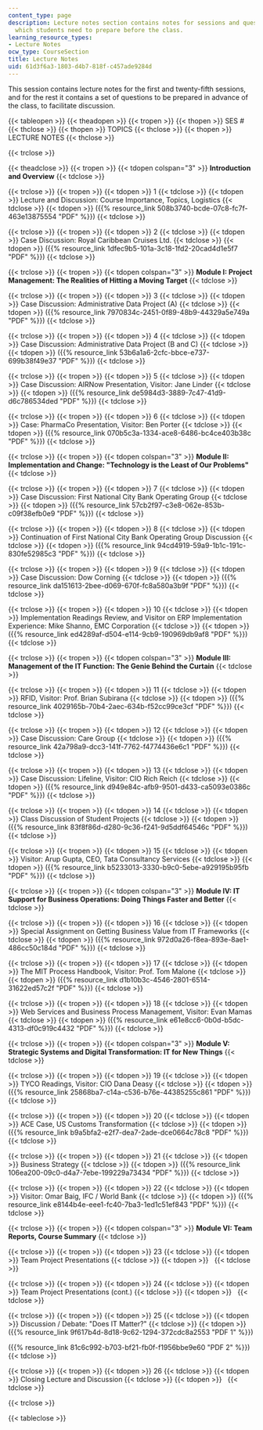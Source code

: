 ```yaml
---
content_type: page
description: Lecture notes section contains notes for sessions and questionnaires
  which students need to prepare before the class.
learning_resource_types:
- Lecture Notes
ocw_type: CourseSection
title: Lecture Notes
uid: 61d3f6a3-1803-d4b7-818f-c457ade9284d
---
```


This session contains lecture notes for the first and twenty-fifth sessions, and for the rest it contains a set of questions to be prepared in advance of the class, to facilitate discussion.

{{< tableopen >}}
{{< theadopen >}}
{{< tropen >}}
{{< thopen >}}
SES #
{{< thclose >}}
{{< thopen >}}
TOPICS
{{< thclose >}}
{{< thopen >}}
LECTURE NOTES
{{< thclose >}}

{{< trclose >}}

{{< theadclose >}}
{{< tropen >}}
{{< tdopen colspan="3" >}}
**Introduction and Overview**
{{< tdclose >}}

{{< trclose >}}
{{< tropen >}}
{{< tdopen >}}
1
{{< tdclose >}}
{{< tdopen >}}
Lecture and Discussion: Course Importance, Topics, Logistics
{{< tdclose >}}
{{< tdopen >}}
({{% resource_link 508b3740-bcde-07c8-fc7f-463e13875554 "PDF" %}})
{{< tdclose >}}

{{< trclose >}}
{{< tropen >}}
{{< tdopen >}}
2
{{< tdclose >}}
{{< tdopen >}}
Case Discussion: Royal Caribbean Cruises Ltd.
{{< tdclose >}}
{{< tdopen >}}
({{% resource_link 1dfec9b5-101a-3c18-1fd2-20cad4d1e5f7 "PDF" %}})
{{< tdclose >}}

{{< trclose >}}
{{< tropen >}}
{{< tdopen colspan="3" >}}
**Module I: Project Management: The Realities of Hitting a Moving Target**
{{< tdclose >}}

{{< trclose >}}
{{< tropen >}}
{{< tdopen >}}
3
{{< tdclose >}}
{{< tdopen >}}
Case Discussion: Administrative Data Project (A)
{{< tdclose >}}
{{< tdopen >}}
({{% resource_link 7970834c-2451-0f89-48b9-44329a5e749a "PDF" %}})
{{< tdclose >}}

{{< trclose >}}
{{< tropen >}}
{{< tdopen >}}
4
{{< tdclose >}}
{{< tdopen >}}
Case Discussion: Administrative Data Project (B and C)
{{< tdclose >}}
{{< tdopen >}}
({{% resource_link 53b6a1a6-2cfc-bbce-e737-699b38f49e37 "PDF" %}})
{{< tdclose >}}

{{< trclose >}}
{{< tropen >}}
{{< tdopen >}}
5
{{< tdclose >}}
{{< tdopen >}}
Case Discussion: AIRNow Presentation, Visitor: Jane Linder
{{< tdclose >}}
{{< tdopen >}}
({{% resource_link de5984d3-3889-7c47-41d9-d6c786534ded "PDF" %}})
{{< tdclose >}}

{{< trclose >}}
{{< tropen >}}
{{< tdopen >}}
6
{{< tdclose >}}
{{< tdopen >}}
Case: PharmaCo Presentation, Visitor: Ben Porter
{{< tdclose >}}
{{< tdopen >}}
({{% resource_link 070b5c3a-1334-ace8-6486-bc4ce403b38c "PDF" %}})
{{< tdclose >}}

{{< trclose >}}
{{< tropen >}}
{{< tdopen colspan="3" >}}
**Module II: Implementation and Change: "Technology is the Least of Our Problems"**
{{< tdclose >}}

{{< trclose >}}
{{< tropen >}}
{{< tdopen >}}
7
{{< tdclose >}}
{{< tdopen >}}
Case Discussion: First National City Bank Operating Group
{{< tdclose >}}
{{< tdopen >}}
({{% resource_link 57cb2f97-c3e8-062e-853b-c09f38efb0e9 "PDF" %}})
{{< tdclose >}}

{{< trclose >}}
{{< tropen >}}
{{< tdopen >}}
8
{{< tdclose >}}
{{< tdopen >}}
Continuation of First National City Bank Operating Group Discussion
{{< tdclose >}}
{{< tdopen >}}
({{% resource_link 94cd4919-59a9-1b1c-191c-830fe52985c3 "PDF" %}})
{{< tdclose >}}

{{< trclose >}}
{{< tropen >}}
{{< tdopen >}}
9
{{< tdclose >}}
{{< tdopen >}}
Case Discussion: Dow Corning
{{< tdclose >}}
{{< tdopen >}}
({{% resource_link da151613-2bee-d069-670f-fc8a580a3b9f "PDF" %}})
{{< tdclose >}}

{{< trclose >}}
{{< tropen >}}
{{< tdopen >}}
10
{{< tdclose >}}
{{< tdopen >}}
Implementation Readings Review, and Visitor on ERP Implementation Experience: Mike Shanno, EMC Corporation
{{< tdclose >}}
{{< tdopen >}}
({{% resource_link ed4289af-d504-e114-9cb9-190969db9af8 "PDF" %}})
{{< tdclose >}}

{{< trclose >}}
{{< tropen >}}
{{< tdopen colspan="3" >}}
**Module III: Management of the IT Function: The Genie Behind the Curtain**
{{< tdclose >}}

{{< trclose >}}
{{< tropen >}}
{{< tdopen >}}
11
{{< tdclose >}}
{{< tdopen >}}
RFID, Visitor: Prof. Brian Subirana
{{< tdclose >}}
{{< tdopen >}}
({{% resource_link 4029165b-70b4-2aec-634b-f52cc99ce3cf "PDF" %}})
{{< tdclose >}}

{{< trclose >}}
{{< tropen >}}
{{< tdopen >}}
12
{{< tdclose >}}
{{< tdopen >}}
Case Discussion: Care Group
{{< tdclose >}}
{{< tdopen >}}
({{% resource_link 42a798a9-dcc3-141f-7762-f4774436e6c1 "PDF" %}})
{{< tdclose >}}

{{< trclose >}}
{{< tropen >}}
{{< tdopen >}}
13
{{< tdclose >}}
{{< tdopen >}}
Case Discussion: Lifeline, Visitor: CIO Rich Reich
{{< tdclose >}}
{{< tdopen >}}
({{% resource_link d949e84c-afb9-9501-d433-ca5093e0386c "PDF" %}})
{{< tdclose >}}

{{< trclose >}}
{{< tropen >}}
{{< tdopen >}}
14
{{< tdclose >}}
{{< tdopen >}}
Class Discussion of Student Projects
{{< tdclose >}}
{{< tdopen >}}
({{% resource_link 83f8f86d-d280-9c36-f241-9d5ddf64546c "PDF" %}})
{{< tdclose >}}

{{< trclose >}}
{{< tropen >}}
{{< tdopen >}}
15
{{< tdclose >}}
{{< tdopen >}}
Visitor: Arup Gupta, CEO, Tata Consultancy Services
{{< tdclose >}}
{{< tdopen >}}
({{% resource_link b5233013-3330-b9c0-5ebe-a929195b95fb "PDF" %}})
{{< tdclose >}}

{{< trclose >}}
{{< tropen >}}
{{< tdopen colspan="3" >}}
**Module IV: IT Support for Business Operations: Doing Things Faster and Better**
{{< tdclose >}}

{{< trclose >}}
{{< tropen >}}
{{< tdopen >}}
16
{{< tdclose >}}
{{< tdopen >}}
Special Assignment on Getting Business Value from IT Frameworks
{{< tdclose >}}
{{< tdopen >}}
({{% resource_link 972d0a26-f8ea-893e-8ae1-486cc50c184d "PDF" %}})
{{< tdclose >}}

{{< trclose >}}
{{< tropen >}}
{{< tdopen >}}
17
{{< tdclose >}}
{{< tdopen >}}
The MIT Process Handbook, Visitor: Prof. Tom Malone
{{< tdclose >}}
{{< tdopen >}}
({{% resource_link d1b10b3c-4546-2801-6514-31622ed57c2f "PDF" %}})
{{< tdclose >}}

{{< trclose >}}
{{< tropen >}}
{{< tdopen >}}
18
{{< tdclose >}}
{{< tdopen >}}
Web Services and Business Process Management, Visitor: Evan Mamas
{{< tdclose >}}
{{< tdopen >}}
({{% resource_link e61e8cc6-0b0d-b5dc-4313-df0c919c4432 "PDF" %}})
{{< tdclose >}}

{{< trclose >}}
{{< tropen >}}
{{< tdopen colspan="3" >}}
**Module V: Strategic Systems and Digital Transformation: IT for New Things**
{{< tdclose >}}

{{< trclose >}}
{{< tropen >}}
{{< tdopen >}}
19
{{< tdclose >}}
{{< tdopen >}}
TYCO Readings, Visitor: CIO Dana Deasy
{{< tdclose >}}
{{< tdopen >}}
({{% resource_link 25868ba7-c14a-c536-b76e-44385255c861 "PDF" %}})
{{< tdclose >}}

{{< trclose >}}
{{< tropen >}}
{{< tdopen >}}
20
{{< tdclose >}}
{{< tdopen >}}
ACE Case, US Customs Transformation
{{< tdclose >}}
{{< tdopen >}}
({{% resource_link b9a5bfa2-e2f7-dea7-2ade-dce0664c78c8 "PDF" %}})
{{< tdclose >}}

{{< trclose >}}
{{< tropen >}}
{{< tdopen >}}
21
{{< tdclose >}}
{{< tdopen >}}
Business Strategy
{{< tdclose >}}
{{< tdopen >}}
({{% resource_link 106ea200-09c0-d4a7-7ebe-199229a73434 "PDF" %}})
{{< tdclose >}}

{{< trclose >}}
{{< tropen >}}
{{< tdopen >}}
22
{{< tdclose >}}
{{< tdopen >}}
Visitor: Omar Baig, IFC / World Bank
{{< tdclose >}}
{{< tdopen >}}
({{% resource_link e8144b4e-eee1-fc40-7ba3-1ed1c51ef843 "PDF" %}})
{{< tdclose >}}

{{< trclose >}}
{{< tropen >}}
{{< tdopen colspan="3" >}}
**Module VI: Team Reports, Course Summary**
{{< tdclose >}}

{{< trclose >}}
{{< tropen >}}
{{< tdopen >}}
23
{{< tdclose >}}
{{< tdopen >}}
Team Project Presentations
{{< tdclose >}}
{{< tdopen >}}
 
{{< tdclose >}}

{{< trclose >}}
{{< tropen >}}
{{< tdopen >}}
24
{{< tdclose >}}
{{< tdopen >}}
Team Project Presentations (cont.)
{{< tdclose >}}
{{< tdopen >}}
 
{{< tdclose >}}

{{< trclose >}}
{{< tropen >}}
{{< tdopen >}}
25
{{< tdclose >}}
{{< tdopen >}}
Discussion / Debate: "Does IT Matter?"
{{< tdclose >}}
{{< tdopen >}}
({{% resource_link 9f617b4d-8d18-9c62-1294-372cdc8a2553 "PDF 1" %}})  
  
({{% resource_link 81c6c992-b703-bf21-fb0f-f1956bbe9e60 "PDF 2" %}})
{{< tdclose >}}

{{< trclose >}}
{{< tropen >}}
{{< tdopen >}}
26
{{< tdclose >}}
{{< tdopen >}}
Closing Lecture and Discussion
{{< tdclose >}}
{{< tdopen >}}
 
{{< tdclose >}}

{{< trclose >}}

{{< tableclose >}}